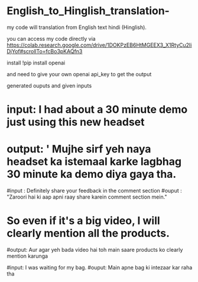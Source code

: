 # English_to_Hinglish_translation-
  
my code will translation from English text hindi (Hinglish).

you can access my code directly via https://colab.research.google.com/drive/1DOKPzEB6HtMGEEX3_X1RtyCu2IiDjYof#scrollTo=fcBo3pKAQfn3

install !pip install openai  

and need to give your own openai api_key to get the output

generated ouputs and given inputs 

# input: I had about a 30 minute demo just using this new headset
# output: ' Mujhe sirf yeh naya headset ka istemaal karke lagbhag 30 minute ka demo diya gaya tha.


#input : Definitely share your feedback in the comment section
#ouput : "Zaroori hai ki aap apni raay share karein comment section mein."

# So even if it's a big video, I will clearly mention all the products.
#output: Aur agar yeh bada video hai toh main saare products ko clearly mention karunga

#input:  I was waiting for my bag.
#ouput:  Main apne bag ki intezaar kar raha tha
